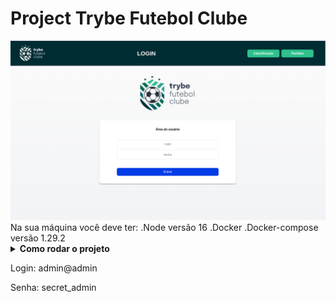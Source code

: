 # Project Trybe Futebol Clube

<img src="/imgs/Tela_Login.png">
Na sua máquina você deve ter:
    .Node versão 16
    .Docker
    .Docker-compose versão 1.29.2
    
  
<details>
    <summary><strong>Como rodar o projeto</strong></sumary><br>
</details>
    


<p>Login: admin@admin </p>
<p>Senha: secret_admin </p>
